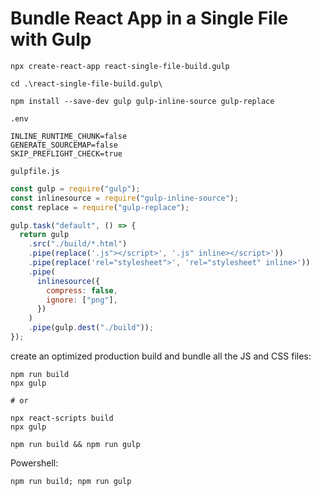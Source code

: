 # Bundle React App in a Single File with Gulp

```
npx create-react-app react-single-file-build.gulp

cd .\react-single-file-build.gulp\

npm install --save-dev gulp gulp-inline-source gulp-replace
```

`.env`

```
INLINE_RUNTIME_CHUNK=false
GENERATE_SOURCEMAP=false
SKIP_PREFLIGHT_CHECK=true
```

`gulpfile.js`

```js
const gulp = require("gulp");
const inlinesource = require("gulp-inline-source");
const replace = require("gulp-replace");

gulp.task("default", () => {
  return gulp
    .src("./build/*.html")
    .pipe(replace('.js"></script>', '.js" inline></script>'))
    .pipe(replace('rel="stylesheet">', 'rel="stylesheet" inline>'))
    .pipe(
      inlinesource({
        compress: false,
        ignore: ["png"],
      })
    )
    .pipe(gulp.dest("./build"));
});
```

create an optimized production build and bundle all the JS and CSS files:

```
npm run build
npx gulp

# or

npx react-scripts build
npx gulp

```

```
npm run build && npm run gulp
```

Powershell:

```
npm run build; npm run gulp
```

